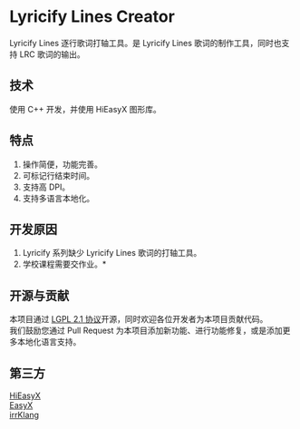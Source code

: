 # Lyricify Lines Creator
Lyricify Lines 逐行歌词打轴工具。是 Lyricify Lines 歌词的制作工具，同时也支持 LRC 歌词的输出。

## 技术
使用 C++ 开发，并使用 HiEasyX 图形库。

## 特点
1. 操作简便，功能完善。
2. 可标记行结束时间。
3. 支持高 DPI。
4. 支持多语言本地化。

## 开发原因
1. Lyricify 系列缺少 Lyricify Lines 歌词的打轴工具。
2. 学校课程需要交作业。*

## 开源与贡献
本项目通过 [LGPL 2.1 协议](LICENSE)开源，同时欢迎各位开发者为本项目贡献代码。  
我们鼓励您通过 Pull Request 为本项目添加新功能、进行功能修复，或是添加更多本地化语言支持。  

## 第三方
[HiEasyX](https://github.com/zouhuidong/HiEasyX)  
[EasyX](https://easyx.cn)  
[irrKlang](https://www.ambiera.com/irrklang)  
